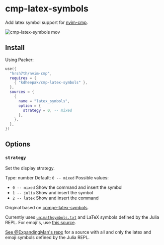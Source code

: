 # cmp-latex-symbols

Add latex symbol support for [nvim-cmp](https://github.com/hrsh7th/nvim-cmp).

![cmp-latex-symbols mov](https://user-images.githubusercontent.com/1813121/130020846-83996c11-b8a6-42a1-ac84-4b16af88a3cb.gif)

## Install

Using Packer:

```lua
use({
  "hrsh7th/nvim-cmp",
  requires = {
    { "kdheepak/cmp-latex-symbols" },
  },
  sources = {
    {
      name = "latex_symbols",
      option = {
        strategy = 0, -- mixed
      },
    },
  },
})
```

## Options

### `strategy`

Set the display strategy.

Type: number
Default: `0 -- mixed`
Possible values:

- `0 -- mixed` Show the command and insert the symbol
- `1 -- julia` Show and insert the symbol
- `2 -- latex` Show and insert the command

Original based on [compe-latex-symbols](https://github.com/GoldsteinE/compe-latex-symbols/).

Currently uses [`unimathsymbols.txt`](http://milde.users.sourceforge.net/LUCR/Math/data/unimathsymbols.txt) and LaTeX symbols defined by the Julia REPL.
For emoji's, use [this source](https://github.com/hrsh7th/cmp-emoji).

[See @ExpandingMan's repo](https://gitlab.com/ExpandingMan/cmp-latex/) for a source with all and only the latex and emoji symbols defined by the Julia REPL.
